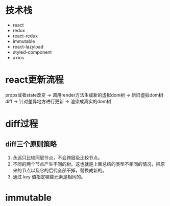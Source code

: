 
# 技术栈

* react 
* redux
* react-redux
* immutable
* react-lazyload
* styled-component
* axios

# react更新流程

props或者state改变
->
调用render方法生成新的虚拟dom树
->
新旧虚拟dom树diff
->
针对差异地方进行更新
->
渲染成真实的dom树

# diff过程

## diff三个原则策略
1. 永远只比较同层节点，不会跨层级比较节点。
2. 不同的两个节点产生不同的树。这也就是上面总结的类型不相同的情况，把原来的节点以及它的后代全部干掉，替换成新的。
3. 通过 key 值指定哪些元素是相同的。

# immutable

